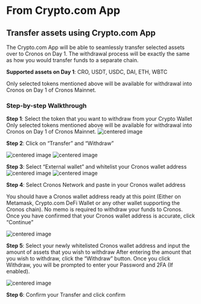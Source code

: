 # From Crypto.com App

## Transfer assets using Crypto.com App

The Crypto.com App will be able to seamlessly transfer selected assets over to Cronos on Day 1. The withdrawal process will be exactly the same as how you would transfer funds to a separate chain.

**Supported assets on Day 1**: CRO, USDT, USDC, DAI, ETH, WBTC

Only selected tokens mentioned above will be available for withdrawal into Cronos on Day 1 of Cronos Mainnet.

### Step-by-step Walkthrough

**Step 1**: Select the token that you want to withdraw from your Crypto Wallet Only selected tokens mentioned above will be available for withdrawal into Cronos on Day 1 of Cronos Mainnet. ![centered image](../../docs/bridge/assets/cdcapp1.png)

**Step 2**: Click on “Transfer” and “Withdraw”

![centered image](../../docs/bridge/assets/cdcapp2-1.png) ![centered image](../../docs/bridge/assets/cdcapp2-2.png)

**Step 3**: Select “External wallet” and whitelist your Cronos wallet address ![centered image](../../docs/bridge/assets/cdcapp3-1.png) ![centered image](../../docs/bridge/assets/cdcapp3-2.png)

**Step 4**: Select Cronos Network and paste in your Cronos wallet address

You should have a Cronos wallet address ready at this point (Either on Metamask, Crypto.com DeFi Wallet or any other wallet supporting the Cronos chain). No memo is required to withdraw your funds to Cronos. Once you have confirmed that your Cronos wallet address is accurate, click “Continue”

&#x20;![centered image](../../docs/bridge/assets/cdcapp4.png)

**Step 5**: Select your newly whitelisted Cronos wallet address and input the amount of assets that you wish to withdraw After entering the amount that you wish to withdraw, click the “Withdraw” button. Once you click Withdraw, you will be prompted to enter your Password and 2FA (If enabled).

&#x20;![centered image](../../docs/bridge/assets/cdcapp5.png)

**Step 6**: Confirm your Transfer and click confirm
